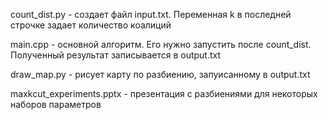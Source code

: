 count_dist.py - создает файл input.txt. Переменная k в последней строчке задает количество коалиций

main.cpp - основной алгоритм. Его нужно запустить после count_dist. Полученный результат записывается в output.txt

draw_map.py - рисует карту по разбиению, запуисанному в output.txt

maxkcut_experiments.pptx - презентация с разбиениями для некоторых наборов параметров
